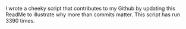 I wrote a cheeky script that contributes to my Github by updating this ReadMe to illustrate why more than commits matter. This script has run 3390 times.